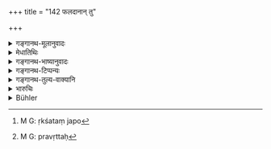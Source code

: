 +++
title = "142 फलदानान् तु"

+++

<details><summary>गङ्गानथ-मूलानुवादः</summary>

When one cuts fruit-bearing trees, shrubs, creepers, branches of trees or flowering plants, he should recite one hundred Ṛk verses.—(142)
</details>

<details><summary>मेधातिथिः</summary>

**फलदा** आम्रकण्टक्यादयः । **ऋक्शत**जपो[^२१३] द्विजानाम् । शूद्रस्य तर्हि किम् । 


[^२१३]:
     M G: ṛkśataṃ japo

- <u>केचिद्</u> आहुः- "इन्धनार्थम् अशुष्काणाम्" (म्ध् ११.६४) इति उपपातकप्रायश्चित्तम् । 

- <u>तच् च न</u>, अतिमहत्त्वात् । 

- <u>यदि न</u> तद् भवति किम् अर्थं तर्ह्य् उपपातकेषूपदेशः । 

- <u>भूयोभूयः</u> प्रवृत्तौ[^२१४] स्याद् इति । 


[^२१४]:
     M G: pravṛttaḥ
</details>

<details><summary>गङ्गानथ-भाष्यानुवादः</summary>

‘*Fruit-bearing trees*’—such as the Mango, the Kaṇṭakī and the like.

The *reciting of one hundred* *Ṛk* *verses* is meant for twice-born men.

“What then is to be the expiation for a Śūdra?”

Some people hold that for them the expiation shall be the same as for
the ‘*minor offence*’ of ‘cutting green trees for fuel.’ This, however,
cannot be right, as that would be too heavy.

“If that is too heavy, why should it have been prescribed in connection
with *minor offences*?”

The expiation laid down there was for repeated acts.

For these reasons, for the Śūdra cutting fruit-bearing trees, etc., the
expiation shall be fasting for two or three days.

‘*Shrubs*,’ *etc*.—have been already explained.

‘*Latā*’—stands here for branches of trees.—(142)
</details>

<details><summary>गङ्गानथ-टिप्पन्यः</summary>

‘*Ṛkṣatam* (*Ṛcśatam*?).’—‘One hundred verses, the *Gāyatrī* and the
like’ (Kullūka);—‘the *Gāyatrī* itself repeated a hundred times’
(Nārāyaṇa).

This verse is quoted in *Mitākṣarā* (3.276);—in *Parā* *sha* *ramādhava*
(Prāyaścitta, p. 434), which notes that this refers to the cutting of
trees etc., other than that for sacrificial purposes;—in *Aparārka* (p.
1134), which notes that ‘*puṣpitānām*’ goes with ‘*vīrudhām*’;—in
*Madanapārijāta* (p. 920), which notes that there is nothing wrong in
cutting the trees etc., for the purposes of the five great sacrifices
and other religious purpose;—and in *Prāyaścittaviveka* (p. 243), which
says that this refers to the cutting of trees with very few fruits.
</details>

<details><summary>गङ्गानथ-तुल्य-वाक्यानि</summary>

*Viṣṇu* (50.48).—‘For cutting trees yielding fruit, shrubs, creeping or
climbing plants, or plants yielding blossoms, he should recite the Vedic
*mantra* a hundred times.’

*Yājñavalkya* (3.276).—‘For cutting trees, shrubs and creepers, one
should recite a hundred *Ṛk* verses.’
</details>

<details><summary>भारुचिः</summary>

एतच् चायज्ञीये छेदन एषां प्रायश्चित्तम् । तथा च वक्ष्यति "वृथालम्भे ऽनुगच्छेद् गाम्" इत्य् एवमादिः ॥ ११.१४१ ॥
</details>

<details><summary>Bühler</summary>

143	For cutting fruit-trees, shrubs, creepers, lianas, or flowering plants, one hundred Rikas must be muttered.
</details>
